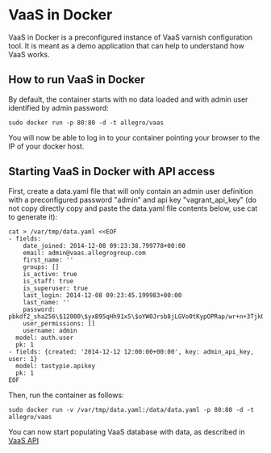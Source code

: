 VaaS in Docker
==============
VaaS in Docker is a preconfigured instance of VaaS varnish configuration tool. It is meant as a demo application that can help to understand how VaaS works. 

How to run VaaS in Docker
-------------------------
By default, the container starts with no data loaded and with admin user identified by admin password:

    sudo docker run -p 80:80 -d -t allegro/vaas

You will now be able to log in to your container pointing your browser to the IP of your docker host.

Starting VaaS in Docker with API access
---------------------------------------

First, create a data.yaml file that will only contain an admin user definition with a preconfigured password "admin" and api key "vagrant_api_key" (do not copy directly copy and paste the data.yaml file contents below, use cat to generate it):

    cat > /var/tmp/data.yaml <<EOF
    - fields:
        date_joined: 2014-12-08 09:23:38.799778+00:00
        email: admin@vaas.allegrogroup.com
        first_name: ''
        groups: []
        is_active: true
        is_staff: true
        is_superuser: true
        last_login: 2014-12-08 09:23:45.199983+00:00
        last_name: ''
        password: pbkdf2_sha256\$12000\$yxB95qHh91x5\$oYW0Jrsb8jLGVo0tKypOPRap/wr+n+3TjkOP6cT9G4o=
        user_permissions: []
        username: admin
      model: auth.user
      pk: 1
    - fields: {created: '2014-12-12 12:00:00+00:00', key: admin_api_key, user: 1}
      model: tastypie.apikey
      pk: 1
    EOF

Then, run the container as follows:

    sudo docker run -v /var/tmp/data.yaml:/data/data.yaml -p 80:80 -d -t allegro/vaas

You can now start populating VaaS database with data, as described in [VaaS API](../documentation/api.md)
